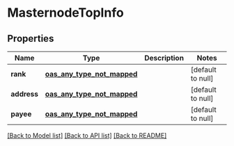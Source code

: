 # MasternodeTopInfo
## Properties

| Name | Type | Description | Notes |
|------------ | ------------- | ------------- | -------------|
| **rank** | [**oas_any_type_not_mapped**](.md) |  | [default to null] |
| **address** | [**oas_any_type_not_mapped**](.md) |  | [default to null] |
| **payee** | [**oas_any_type_not_mapped**](.md) |  | [default to null] |

[[Back to Model list]](../README.md#documentation-for-models) [[Back to API list]](../README.md#documentation-for-api-endpoints) [[Back to README]](../README.md)

